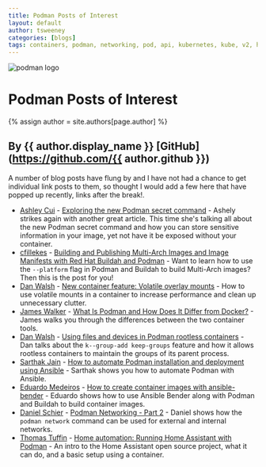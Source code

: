 ```yaml
---
title: Podman Posts of Interest 
layout: default
author: tsweeney  
categories: [blogs]
tags: containers, podman, networking, pod, api, kubernetes, kube, v2, hpc, windows, mac
---
```

![podman logo](https://podman.io/images/podman.svg)

# Podman Posts of Interest 
{% assign author = site.authors[page.author] %}
## By {{ author.display_name }} [GitHub](https://github.com/{{ author.github }})

A number of blog posts have flung by and I have not had a chance to get individual
link posts to them, so thought I would add a few here that have popped up recently,
links after the break!.

<!--readmore-->
  * [Ashley Cui](https://twitter.com/cuicodes) - [Exploring the new Podman secret command](https://www.redhat.com/sysadmin/new-podman-secrets-command) - Ashely strikes again with another great article.  This time she's talking all about the new Podman secret command and how you can store sensitive information in your image, yet not have it be exposed without your container.
  * [cfillekes](https://cfillekes-25575.medium.com) - [Building and Publishing Multi-Arch Images and Image Manifests with Red Hat Buildah and Podman](https://medium.com/qiskit-openshift-multi-arch/building-and-publishing-multi-arch-images-and-image-manifests-with-red-hat-buildah-and-podman-927c717adaf3) - Want to learn how to use the `--platform` flag in Podman and Buildah to build Multi-Arch images?  Then this is the post for you!
  * [Dan Walsh](https://twitter.com/rhatdan) - [New container feature: Volatile overlay mounts](https://www.redhat.com/sysadmin/container-volatile-overlay-mounts) - How to use volatile mounts in a container to increase performance and clean up unnecessary clutter.
  * [James Walker](https://www.cloudsavvyit.com/author/jameswalker/) - [What Is Podman and How Does It Differ from Docker?](https://www.cloudsavvyit.com/11575/what-is-podman-and-how-does-it-differ-from-docker/) - James walks you through the differences between the two container tools.
  * [Dan Walsh](https://twitter.com/rhatdan) - [Using files and devices in Podman rootless containers](https://www.redhat.com/sysadmin/files-devices-podman) - Dan talks about the `k--group-add keep-groups` feature and how it allows rootless containers to maintain the groups of its parent process.
  * [Sarthak Jain](https://www.redhat.com/sysadmin/users/sarthak-jain) - [How to automate Podman installation and deployment using Ansible](https://www.redhat.com/sysadmin/automate-podman-ansible) - Sarthak shows you how to automate Podman with Ansible.
  * [Eduardo Medeiros](https://twitter.com/xedux) - [How to create container images with ansible-bender](https://blog.emedeiros.me/archives/2021/05/05/how-to-create-container-images-with-ansible-bender.html) - Eduardo shows how to use Ansible Bender along with Podman and Buildah to build container images.
  * [Daniel Schier](https://twitter.com/daniel_wtd) - [Podman Networking - Part 2](https://blog.while-true-do.io/podman-networking-2/) - Daniel shows how the `podman network` command can be used for external and internal networks.
  * [Thomas Tuffin](https://www.redhat.com/sysadmin/users/thomas-tuffin) - [Home automation: Running Home Assistant with Podman](https://www.redhat.com/sysadmin/automate-your-home) - An intro to the Home Assistant open source project, what it can do, and a basic setup using a container.

